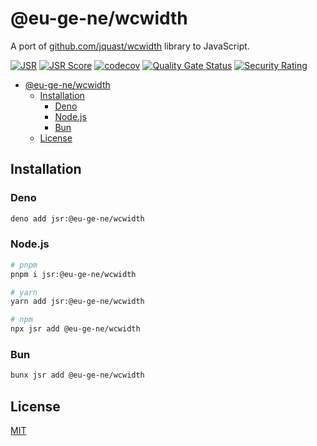 # @eu-ge-ne/wcwidth

A port of [github.com/jquast/wcwidth](https://github.com/jquast/wcwidth) library
to JavaScript.

[![JSR](https://jsr.io/badges/@eu-ge-ne/wcwidth)](https://jsr.io/@eu-ge-ne/wcwidth)
[![JSR Score](https://jsr.io/badges/@eu-ge-ne/wcwidth/score)](https://jsr.io/@eu-ge-ne/wcwidth)
[![codecov](https://codecov.io/gh/eu-ge-ne/wcwidth/branch/main/graph/badge.svg?token=W0JK82OP48)](https://codecov.io/gh/eu-ge-ne/wcwidth)
[![Quality Gate Status](https://sonarcloud.io/api/project_badges/measure?project=eu-ge-ne_wcwidth&metric=alert_status)](https://sonarcloud.io/summary/new_code?id=eu-ge-ne_wcwidth)
[![Security Rating](https://sonarcloud.io/api/project_badges/measure?project=eu-ge-ne_wcwidth&metric=security_rating)](https://sonarcloud.io/summary/new_code?id=eu-ge-ne_wcwidth)

- [@eu-ge-ne/wcwidth](#eu-ge-newcwidth)
  - [Installation](#installation)
    - [Deno](#deno)
    - [Node.js](#nodejs)
    - [Bun](#bun)
  - [License](#license)

## Installation

### Deno

```bash
deno add jsr:@eu-ge-ne/wcwidth
```

### Node.js

```bash
# pnpm
pnpm i jsr:@eu-ge-ne/wcwidth

# yarn
yarn add jsr:@eu-ge-ne/wcwidth

# npm
npx jsr add @eu-ge-ne/wcwidth
```

### Bun

```bash
bunx jsr add @eu-ge-ne/wcwidth
```

## License

[MIT](https://choosealicense.com/licenses/mit)
